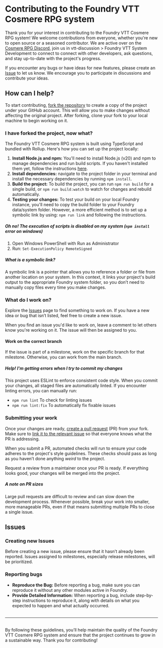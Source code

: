 # Contributing to the Foundry VTT Cosmere RPG system

Thank you for your interest in contributing to the Foundry VTT Cosmere RPG system! We welcome contributions from everyone, whether you're new to open source or a seasoned contributor. We are active over on the [Cosmere RPG Discord](https://discord.gg/B9Zam3qdZt), join us in vtt-discussion > Foundry VTT System Development to connect to connect with other developers, ask questions, and stay up-to-date with the project's progress.

If you encounter any bugs or have ideas for new features, please create an [Issue](https://github.com/stanavdb/cosmere-rpg/issues) to let us know. We encourage you to participate in discussions and contribute your ideas.

## How can I help?

To start contributing, [fork the repository](https://docs.github.com/en/pull-requests/collaborating-with-pull-requests/working-with-forks/fork-a-repo) to create a copy of the project under your GitHub account. This will allow you to make changes without affecting the original project. After forking, clone your fork to your local machine to begin working on it.

### I have forked the project, now what?

The Foundry VTT Cosmere RPG system is built using TypeScript and bundled with Rollup. Here's how you can set up the project locally:

1. **Install Node.js and npm:** You'll need to install Node.js (v20) and npm to manage dependencies and run build scripts. If you haven't installed them yet, follow the instructions [here](https://docs.npmjs.com/downloading-and-installing-node-js-and-npm).
2. **Install dependencies:** navigate to the project folder in your terminal and install the necessary dependencies by running `npm install`.
3. **Build the project:** To build the project, you can run `npm run build` for a single build, or `npm run build:watch` to watch for changes and rebuild automatically.
4. **Testing your changes:** To test your build on your local Foundry instance, you'll need to copy the build folder to your Foundry data/system folder. However, a more efficient method is to set up a symbolic link by using: `npm run link` and following the instructions.

##### Oh no! The execution of scripts is disabled on my system (`npm install` error on windows)

1. Open Windows PowerShell with Run as Administrator
2. Run: `Set-ExecutionPolicy RemoteSigned`

##### What is a symbolic link?

A symbolic link is a pointer that allows you to reference a folder or file from another location on your system. In this context, it links your project's build output to the appropriate Foundry system folder, so you don’t need to manually copy files every time you make changes.

### What do I work on?

Explore the [Issues](https://github.com/stanavdb/cosmere-rpg/issues) page to find something to work on. If you have a new idea or bug that isn’t listed, feel free to create a new issue.

When you find an issue you'd like to work on, leave a comment to let others know you're working on it. The issue will then be assigned to you.

#### Work on the correct branch

If the issue is part of a milestone, work on the specific branch for that milestone. Otherwise, you can work from the main branch.

##### Help! I'm getting errors when I try to commit my changes

This project uses ESLint to enforce consistent code style. When you commit your changes, all staged files are automatically linted. If you encounter linting errors, you can manually run:

-   `npm run lint` To check for linting issues
-   `npm run lint:fix` To automatically fix fixable issues

### Submitting your work

Once your changes are ready, [create a pull request](https://docs.github.com/en/pull-requests/collaborating-with-pull-requests/proposing-changes-to-your-work-with-pull-requests/creating-a-pull-request-from-a-for) (PR) from your fork. Make sure to [link it to the relevant issue](https://docs.github.com/en/issues/tracking-your-work-with-issues/linking-a-pull-request-to-an-issue) so that everyone knows what the PR is addressing.

When you submit a PR, automated checks will run to ensure your code adheres to the project's style guidelines. These checks should pass as long as you haven’t done anything _weird_ to the project.

Request a review from a maintainer once your PR is ready. If everything looks good, your changes will be merged into the project.

##### A note on PR sizes

Large pull requests are difficult to review and can slow down the development process. Whenever possible, break your work into smaller, more manageable PRs, even if that means submitting multiple PRs to close a single issue.

## Issues

### Creating new Issues

Before creating a new issue, please ensure that it hasn’t already been reported. Issues assigned to milestones, especially release milestones, will be prioritized.

### Reporting bugs

-   **Reproduce the Bug:** Before reporting a bug, make sure you can reproduce it without any other modules active in Foundry.
-   **Provide Detailed Information:** When reporting a bug, include step-by-step instructions to reproduce it, along with details on what you expected to happen and what actually occurred.  
    &nbsp;

---

&nbsp;  
By following these guidelines, you’ll help maintain the quality of the Foundry VTT Cosmere RPG system and ensure that the project continues to grow in a sustainable way. Thank you for contributing!
